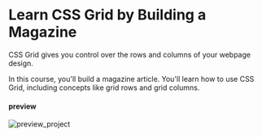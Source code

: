 # Learn CSS Grid by Building a Magazine

CSS Grid gives you control 
over the rows and columns of your webpage design.

In this course, you'll build a magazine article. 
You'll learn how to use CSS Grid, 
including concepts like grid rows and grid columns.

<h4>preview</h4>
    <img src="https://github.com/AndriiKot/Desing__CSS_Grid_by_Building_a_Magazine__freeCodeCamp/blob/main/images/previews/preview_project.png" alt="preview_project">
